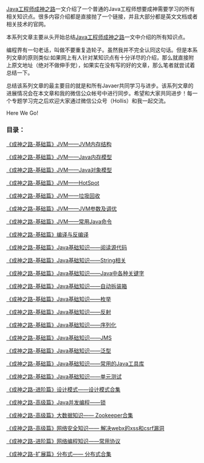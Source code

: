 [Java工程师成神之路](https://github.com/hollischuang/toBeTopJavaer)一文介绍了一个普通的Java工程师想要成神需要学习的所有相关知识点。很多内容介绍都是直接抛了一个链接，并且大部分都是英文文档或者相关技术的官网。

本系列文章主要从头开始总结[Java工程师成神之路](https://github.com/hollischuang/toBeTopJavaer)一文中介绍的所有知识点。

编程界有一句老话，叫做不要重复造轮子。虽然我并不完全认同这句话。但是本系列文章的原则类似:如果网上有人针对某知识点有十分详尽的介绍，那么就直接附上原文地址（绝对不做伸手党），如果实在没有写的好的文章，那么笔者就尝试着总结一下。

总结该系列文章的最主要目的就是和所有Javaer共同学习与进步。该系列文章的进展情况会在本文章和我的微信公众帐号中进行同步。希望和大家共同进步！每一个专题学习完之后欢迎大家通过微信公众号（Hollis）和我一起交流。

Here We Go!

### 目录：

[《成神之路-基础篇》JVM——JVM内存结构](/basics/jvm/jvm-memory-structure.md)

[《成神之路-基础篇》JVM——Java内存模型](/basics/jvm/java-memory-model.md)

[《成神之路-基础篇》JVM——Java对象模型](/basics/jvm/java-object-model.md)

[《成神之路-基础篇》JVM——HotSpot][5]

[《成神之路-基础篇》JVM——垃圾回收][6]

[《成神之路-基础篇》JVM——JVM参数及调优][7]

[《成神之路-基础篇》JVM——常用Java命令][8]

[《成神之路-基础篇》编译与反编译][9]

[《成神之路-基础篇》Java基础知识——阅读源代码][10]

[《成神之路-基础篇》Java基础知识——String相关][11]

[《成神之路-基础篇》Java基础知识——Java中各种关键字][12]

[《成神之路-基础篇》Java基础知识——自动拆装箱][13]

[《成神之路-基础篇》Java基础知识——枚举][14]

[《成神之路-基础篇》Java基础知识——反射][15]

[《成神之路-基础篇》Java基础知识——序列化][16]

[《成神之路-基础篇》Java基础知识——JMS][17]

[《成神之路-基础篇》Java基础知识——泛型][18]

[《成神之路-基础篇》Java基础知识——常用的Java工具库][19]

[《成神之路-基础篇》Java基础知识——单元测试][20]

[《成神之路-进阶篇》设计模式——设计模式合集][21]

[《成神之路-高级篇》Java并发编程——锁][22]

[《成神之路-高级篇》大数据知识—— Zookeeper合集][23]

[《成神之路-高级篇》网络安全知识—— 解决webx的xss和csrf漏洞][24]

[《成神之路-进阶篇》网络编程知识——常用协议][25]

[《成神之路-扩展篇》分布式—— 分布式合集][26]

 [1]: http://www.hollischuang.com/archives/489
 [2]: http://www.hollischuang.com/archives/2374
 [3]: http://www.hollischuang.com/archives/1003
 [4]: http://www.hollischuang.com/archives/2814
 [5]: http://www.hollischuang.com/archives/2822
 [6]: http://www.hollischuang.com/archives/2376
 [7]: http://www.hollischuang.com/archives/2378
 [8]: http://www.hollischuang.com/archives/1034
 [9]: http://www.hollischuang.com/archives/2817
 [10]: http://www.hollischuang.com/archives/1007
 [11]: http://www.hollischuang.com/archives/1330
 [12]: http://www.hollischuang.com/archives/1327
 [13]: http://www.hollischuang.com/archives/2700
 [14]: http://www.hollischuang.com/archives/2829
 [15]: http://www.hollischuang.com/archives/1163
 [16]: http://www.hollischuang.com/archives/1158
 [17]: http://www.hollischuang.com/archives/1226
 [18]: http://www.hollischuang.com/archives/1182
 [19]: http://www.hollischuang.com/archives/2836
 [20]: http://www.hollischuang.com/archives/category/%E7%BB%BC%E5%90%88%E5%BA%94%E7%94%A8/%E5%8D%95%E5%85%83%E6%B5%8B%E8%AF%95
 [21]: http://www.hollischuang.com/archives/category/%E7%BB%BC%E5%90%88%E5%BA%94%E7%94%A8/%E8%AE%BE%E8%AE%A1%E6%A8%A1%E5%BC%8F
 [22]: http://www.hollischuang.com/archives/2842
 [23]: http://www.hollischuang.com/?s=Zookeeper
 [24]: http://www.hollischuang.com/archives/69
 [25]: http://www.hollischuang.com/archives/2846
 [26]: http://www.hollischuang.com/archives/category/%E7%BB%BC%E5%90%88%E5%BA%94%E7%94%A8/%E5%88%86%E5%B8%83%E5%BC%8F
